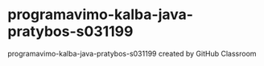 # programavimo-kalba-java-pratybos-s031199
programavimo-kalba-java-pratybos-s031199 created by GitHub Classroom

